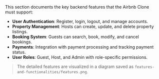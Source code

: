 This section documents the key backend features that the Airbnb Clone must support:

- **User Authentication**: Register, login, logout, and manage accounts.
- **Property Management**: Hosts can create, update, and delete property listings.
- **Booking System**: Guests can search, book, modify, and cancel bookings.
- **Payments**: Integration with payment processing and tracking payment status.
- **User Roles**: Guest, Host, and Admin with role-specific permissions.

> The detailed features are visualized in a diagram saved as `features-and-functionalities/features.png`.
